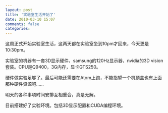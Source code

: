 ```yaml
---
layout: post
title: '实验室生活开始了'
date: 2010-03-10 15:07
comments: false
categories: 
---
```

    

这周正式开始实验室生活，这两天都在实验室坐到10pm才回来，今天更是10:30pm。

实验室的机器有一套3D显示硬件，samsung的120Hz显示器，nvidia的3D vision套装。CPU是Q9400，3G内存，显卡GTS250。

硬件做实验足够了。最后可能还需要在Atom上跑，不能指望一个机顶盒也有上面那种硬件资源吧……

明天的各种事项时间安排互相重合，真是无解。

目前搭建好了实验环境。包括3D显示配置和CUDA编程环境。
